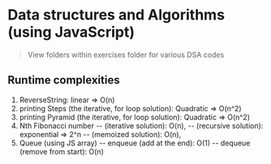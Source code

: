 # Data structures and Algorithms (using JavaScript)

> View folders within exercises folder for various DSA codes

## Runtime complexities

1. ReverseString: linear => O(n)
2. printing Steps (the iterative, for loop solution): Quadratic => O(n^2)
3. printing Pyramid (the iterative, for loop solution): Quadratic => O(n^2)
4. Nth Fibonacci number
   -- (iterative solution): O(n),
   -- (recursive solution): exponential => 2^n
   -- (memoized solution): O(n),
5. Queue (using JS array)
   -- enqueue (add at the end): O(1)
   -- dequeue (remove from start): O(n)
